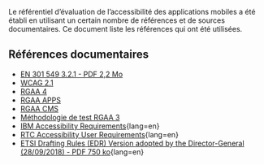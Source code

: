 Le référentiel d’évaluation de l’accessibilité des applications mobiles a été établi en utilisant un certain nombre de références et de sources documentaires. Ce document liste les références qui ont été utilisées.

## Références documentaires

- [EN&nbsp;301&nbsp;549 3.2.1 - PDF 2,2 Mo](https://www.etsi.org/deliver/etsi_en/301500_301599/301549/03.02.01_60/en_301549v030201p.pdf)
- [WCAG&nbsp;2.1](https://www.w3.org/TR/WCAG21/)
- [RGAA&nbsp;4](/fr/rgaa4/index.html)
- [RGAA&nbsp;APPS](https://disic.github.io/rgaa-apps/)
- [RGAA&nbsp;CMS](http://disic.github.io/referentiel-cms/)
- [Méthodologie de test RGAA&nbsp;3](https://github.com/DISIC/rgaa_methodologie)
- [IBM Accessibility Requirements](https://www.ibm.com/able/requirements/requirements/){lang=en}
- [RTC Accessibility User Requirements](https://www.w3.org/TR/raur/#routing-and-communication-channel-control){lang=en}
- [ETSI Drafting Rules (EDR) Version adopted by the Director-General (28/09/2018) - PDF 750 ko](https://portal.etsi.org/Portals/0/TBpages/edithelp/Docs/39_directives_oct_2018_part2%20(EDR).pdf){lang=en}
